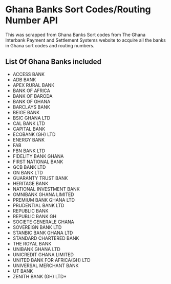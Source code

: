 # Ghana Banks Sort Codes/Routing Number API
This was scrapped from Ghana Banks Sort codes from The Ghana Interbank Payment and Settlement Systems website to acquire all the banks in Ghana sort codes and routing numbers.

## List Of Ghana Banks included

  * ACCESS BANK
  * ADB BANK
  * APEX RURAL BANK
  * BANK OF AFRICA
  * BANK OF BARODA
  * BANK OF GHANA
  * BARCLAYS BANK
  * BEIGE BANK
  * BSIC GHANA LTD
  * CAL BANK LTD
  * CAPITAL BANK
  * ECOBANK (GH) LTD
  * ENERGY BANK
  * FAB
  * FBN BANK LTD
  * FIDELITY BANK GHANA
  * FIRST NATIONAL BANK
  * GCB BANK LTD
  * GN BANK LTD
  * GUARANTY TRUST BANK
  * HERITAGE BANK
  * NATIONAL INVESTMENT BANK
  * OMNIBANK GHANA LIMITED
  * PREMIUM BANK GHANA LTD
  * PRUDENTIAL BANK LTD
  * REPUBLIC BANK
  * REPUBLIC BANK GH
  * SOCIETE GENERALE GHANA
  * SOVEREIGN BANK LTD
  * STANBIC BANK GHANA LTD
  * STANDARD CHARTERED BANK
  * THE ROYAL BANK
  * UNIBANK GHANA LTD
  * UNICREDIT GHANA LIMITED
  * UNITED BANK FOR AFRICA(GH) LTD
  * UNIVERSAL MERCHANT BANK
  * UT BANK
  * ZENITH BANK (GH) LTD*
